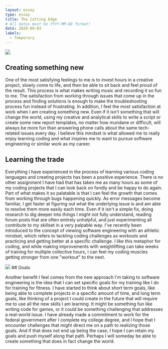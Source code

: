 ```yaml
---
layout: essay
type: essay
title: The Cutting Edge
# All dates must be YYYY-MM-DD format!
date: 2020-09-03
labels:
  - Temporary
---
```


<img class="ui medium center floating image" src="https://www.krudoknives.com/wp-content/uploads/2018/10/How-to-Build-Your-Own-Forge.jpg">

## Creating something new

One of the most satisfying feelings to me is to invest hours in a creative project, slowly come to life, and then be able to sit back and feel proud of the result. This process is what makes writing music and recording it so fun to me. The satisfaction from working through issues that come up in the process and finding solutions is enough to make the troubleshooting process fun instead of frustrating. In addition, I feel the most satisfaction at work when I am creating something new. Even if it isn't something that will change the world, using my creative and analytical skills to write a script or create some new report templates, no matter how mundane or difficult, will always be more fun than answering phone calls about the same tech-related issues every day. I believe this mindset is what allowed me to really enjoy learning coding and what inspires me to want to pursue software engineering or similar work as my career. 

## Learning the trade

Everything I have experienced in the process of learning various coding languages and creating projects has been a positive experience. There is no other assignment I have had that has taken me as many hours as some of my coding projects that I can look back on fondly and be happy to do again. Part of what makes it so palatable is that I can feel the growth that comes from working through bugs happening quickly. As error messages become familiar, I get faster at figuring out what the underlying issue is and am able to resolve them more easily each time. Even if it isn't a simple fix, doing research to dig deeper into things I might not fully understand, reading forum posts that are often entirely unhelpful, and just experimenting all contribute to my skillset in a very palpable way. I've recently been introduced to the concept of viewing software engineering with an athletic mindset, which refers to tackling coding challenges as workouts and practicing and getting better at a specific challenge. I like this metaphor for coding, and while making improvements with weightlifting can take weeks of training for multiple collective hours, I can feel my coding muscles getting stronger from one "workout" to the next. 

<img class="ui medium right floating image" src="https://www.monzo.com/static/images/blog/2018-07-10-making-quarterly-goals-public/q3-goals-blog.png">
## Goals

Another benefit I feel comes from the new approach I'm taking to software engineering is the idea that I can set specific goals for my training like I do for training for fitness. I have started to think about short term goals, like being able to complete projects in a specific amount of time, and long term goals, like thinking of a project I could create in the future that will require me to use all the new skills I am learning. It might be something fun like writing code for games, or it could be something challenging that addresses a real-world issue. I have already made a commitment to work for the federal government after I complete my college degree, and I hope that I encounter challenges that might direct me on a path to realizing those goals. And if that does not end up being the case, I hope I can retain my goals and push myself along that path. Perhaps I will someday be able to create something that does in fact change the world.


